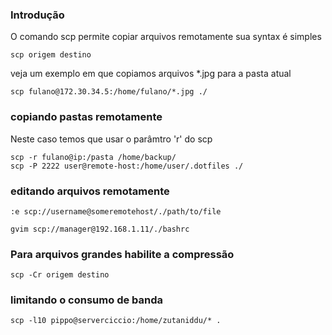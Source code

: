 ### Introdução
O comando scp permite copiar arquivos remotamente
sua syntax é simples

	scp origem destino

veja um exemplo em que copiamos arquivos *.jpg para a pasta atual

	scp fulano@172.30.34.5:/home/fulano/*.jpg ./

### copiando pastas remotamente
Neste caso temos que usar o parâmtro 'r' do scp

	scp -r fulano@ip:/pasta /home/backup/
	scp -P 2222 user@remote-host:/home/user/.dotfiles ./

### editando arquivos remotamente

	:e scp://username@someremotehost/./path/to/file

	gvim scp://manager@192.168.1.11/./bashrc

### Para arquivos grandes habilite a compressão

	scp -Cr origem destino

### limitando o consumo de banda

	scp -l10 pippo@serverciccio:/home/zutaniddu/* .



